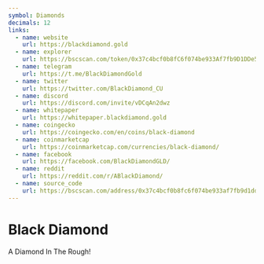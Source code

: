 ```yaml
---
symbol: Diamonds
decimals: 12
links:
  - name: website
    url: https://blackdiamond.gold
  - name: explorer
    url: https://bscscan.com/token/0x37c4bcf0b8fC6f074be933Af7fb9D1DDe55f979C
  - name: telegram
    url: https://t.me/BlackDiamondGold
  - name: twitter
    url: https://twitter.com/BlackDiamond_CU
  - name: discord
    url: https://discord.com/invite/vDCqAn2dwz
  - name: whitepaper
    url: https://whitepaper.blackdiamond.gold
  - name: coingecko
    url: https://coingecko.com/en/coins/black-diamond
  - name: coinmarketcap
    url: https://coinmarketcap.com/currencies/black-diamond/
  - name: facebook
    url: https://facebook.com/BlackDiamondGLD/
  - name: reddit
    url: https://reddit.com/r/ABlackDiamond/
  - name: source_code
    url: https://bscscan.com/address/0x37c4bcf0b8fc6f074be933af7fb9d1dde55f979c#code
---
```


# Black Diamond

A Diamond In The Rough!
